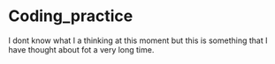 # Coding_practice


I dont know what I a thinking at this moment but this is something that I have thought about fot a very long time.
